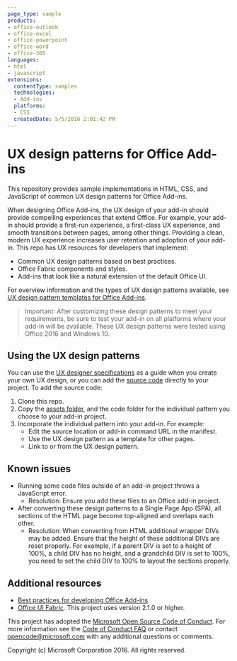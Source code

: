 ```yaml
---
page_type: sample
products:
- office-outlook
- office-excel
- office-powerpoint
- office-word
- office-365
languages:
- html
- javascript
extensions:
  contentType: samples
  technologies:
  - Add-ins
  platforms:
  - CSS
  createdDate: 5/5/2016 2:01:42 PM
---
```

# UX design patterns for Office Add-ins 

This repository provides sample implementations in HTML, CSS, and JavaScript of common UX design patterns for Office Add-ins.

When designing Office Add-ins, the UX design of your add-in should provide compelling experiences that extend Office. For example, your add-in should provide a first-run experience, a first-class UX experience, and smooth transitions between pages, among other things. Providing a clean, modern UX experience increases user retention and adoption of your add-in. This repo has UX resources for developers that implement:

* Common UX design patterns based on best practices.
* Office Fabric components and styles.
* Add-ins that look like a natural extension of the default Office UI. 

For overview information and the types of UX design patterns available, see [UX design pattern templates for Office Add-ins](https://docs.microsoft.com/en-us/office/dev/add-ins/design/ux-design-pattern-templates).

> Important: After customizing these design patterns to meet your requirements, be sure to test your add-in on all platforms where your add-in will be available. These UX design patterns were tested using Office 2016 and Windows 10.

## Using the UX design patterns

You can use the [UX designer specifications](https://github.com/OfficeDev/Office-Add-in-UX-Design-Patterns) as a guide when you create your own UX design, or you can add the [source code](https://github.com/OfficeDev/Office-Add-in-UX-Design-Patterns-Code/tree/master/templates) directly to your project. To add the source code:

1. Clone this repo. 
2. Copy the [assets folder](https://github.com/OfficeDev/Office-Add-in-UX-Design-Pattern-Code/tree/master/assets), and the code folder for the individual pattern you choose to your add-in project.  
3. Incorporate the individual pattern into your add-in. For example:
	- Edit the source location or add-in command URL in the manifest.
	- Use the UX design pattern as a template for other pages.
	- Link to or from the UX design pattern.

## Known issues

* Running some code files outside of an add-in project throws a JavaScript error. 
	* Resolution: Ensure you add these files to an Office add-in project. 
* After converting these design patterns to a Single Page App (SPA), all sections of the HTML page become top-aligned and overlaps each other. 
	* Resolution: When converting from HTML additional wrapper DIVs may be added. Ensure that the height of these additional DIVs are reset properly. For example, if a parent DIV is set to a height of 100%, a child DIV has no height, and a grandchild DIV is set to 100%, you need to set the child DIV to 100% to layout the sections properly.    
	
## Additional resources

* [Best practices for developing Office Add-ins](https://dev.office.com/docs/add-ins/overview/add-in-development-best-practices)
* [Office UI Fabric](http://dev.office.com/fabric/). This project uses version 2.1.0 or higher.

This project has adopted the [Microsoft Open Source Code of Conduct](https://opensource.microsoft.com/codeofconduct/). For more information see the [Code of Conduct FAQ](https://opensource.microsoft.com/codeofconduct/faq/) or contact [opencode@microsoft.com](mailto:opencode@microsoft.com) with any additional questions or comments.

Copyright (c) Microsoft Corporation 2016. All rights reserved.


